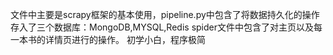 文件中主要是scrapy框架的基本使用，pipeline.py中包含了将数据持久化的操作
存入了三个数据库：MongoDB,MYSQL,Redis
spider文件中包含了对主页以及每一本书的详情页进行的操作。
初学小白，程序极简
